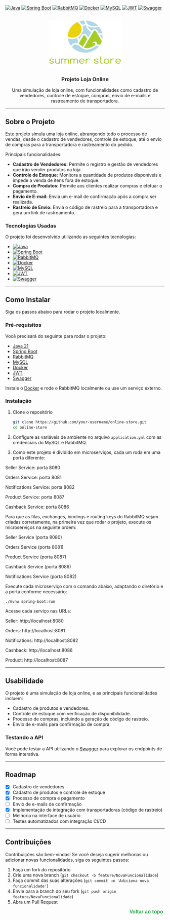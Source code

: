 
<!-- Improved compatibility of back to top link: See: https://github.com/othneildrew/Best-README-Template/pull/73 -->
<a id="readme-top"></a>

<!-- PROJECT SHIELDS -->
[![Java][java-shield]](https://www.java.com)
[![Spring Boot][spring-boot-shield]](https://spring.io/projects/spring-boot)
[![RabbitMQ][rabbitmq-shield]](https://www.rabbitmq.com/)
[![Docker][docker-shield]](https://www.docker.com/)
[![MySQL][mysql-shield]](https://www.mysql.com/)
[![JWT][jwt-shield]](https://jwt.io/)
[![Swagger][swagger-shield]](https://swagger.io/)



<!-- PROJECT LOGO -->
<br />
<div align="center">
  <a href="https://github.com/netocodess/store-management-system">
    <img src="assets/logo.png" alt="Logo" width="230" height="150">
  </a>

  <h3 align="center">Projeto Loja Online</h3>

  <p align="center">
    Uma simulação de loja online, com funcionalidades como cadastro de vendedores, controle de estoque, compras, envio de e-mails e rastreamento de transportadora.
  </p>
</div>

<!-- TABLE OF CONTENTS -->


---

<!-- SOBRE O PROJETO -->
## Sobre o Projeto

Este projeto simula uma loja online, abrangendo todo o processo de vendas, desde o cadastro de vendedores, controle de estoque, até o envio de compras para a transportadora e rastreamento do pedido.

Principais funcionalidades:
- **Cadastro de Vendedores:** Permite o registro e gestão de vendedores que irão vender produtos na loja.
- **Controle de Estoque:** Monitora a quantidade de produtos disponíveis e impede a venda de itens fora de estoque.
- **Compra de Produtos:** Permite aos clientes realizar compras e efetuar o pagamento.
- **Envio de E-mail:** Envia um e-mail de confirmação após a compra ser realizada.
- **Rastreio de Envio:** Envia o código de rastreio para a transportadora e gera um link de rastreamento.


### Tecnologias Usadas

O projeto foi desenvolvido utilizando as seguintes tecnologias:
- [![Java][java-shield]](https://www.java.com)
- [![Spring Boot][spring-boot-shield]](https://spring.io/projects/spring-boot)
- [![RabbitMQ][rabbitmq-shield]](https://www.rabbitmq.com/)
- [![Docker][docker-shield]](https://www.docker.com/)
- [![MySQL][mysql-shield]](https://www.mysql.com/)
- [![JWT][jwt-shield]](https://jwt.io/)
- [![Swagger][swagger-shield]](https://swagger.io/)


---

<!-- COMO INSTALAR -->
## Como Instalar

Siga os passos abaixo para rodar o projeto localmente.

### Pré-requisitos

Você precisará do seguinte para rodar o projeto:
- [Java 21](https://www.java.com)
- [Spring Boot](https://spring.io/projects/spring-boot)
- [RabbitMQ](https://www.rabbitmq.com/)
- [MySQL](https://www.mysql.com/)
- [Docker](https://www.docker.com/)
- [JWT](https://jwt.io/)
- [Swagger](https://swagger.io/)

Instale o [Docker](https://www.docker.com/) e rode o RabbitMQ localmente ou use um serviço externo.

### Instalação

1. Clone o repositório

   ```bash
   git clone https://github.com/your-username/online-store.git
   cd online-store
   ```

2. Configure as variáveis de ambiente no arquivo `application.yml` com as credenciais do MySQL e RabbitMQ.

3. Como este projeto é dividido em microserviços, cada um roda em uma porta diferente:

Seller Service: porta 8080

Orders Service: porta 8081

Notifications Service: porta 8082

Product Service: porta 8087

Cashback Service: porta 8086

Para que as filas, exchanges, bindings e routing keys do RabbitMQ sejam criadas corretamente, na primeira vez que rodar o projeto, execute os microserviços na seguinte ordem:

Seller Service (porta 8080)

Orders Service (porta 8081)

Product Service (porta 8087)

Cashback Service (porta 8086)

Notifications Service (porta 8082)

Execute cada microserviço com o comando abaixo, adaptando o diretório e a porta conforme necessário:

```bash
./mvnw spring-boot:run

```

Acesse cada serviço nas URLs:

Seller: http://localhost:8080

Orders: http://localhost:8081

Notifications: http://localhost:8082

Cashback: http://localhost:8086

Product: http://localhost:8087


---

<!-- USABILIDADE -->
## Usabilidade

O projeto é uma simulação de loja online, e as principais funcionalidades incluem:
- Cadastro de produtos e vendedores.
- Controle de estoque com verificação de disponibilidade.
- Processo de compras, incluindo a geração de código de rastreio.
- Envio de e-mails para confirmação de compra.

### Testando a API

Você pode testar a API utilizando o [Swagger](https://swagger.io/) para explorar os endpoints de forma interativa.


---

<!-- ROADMAP -->
## Roadmap

- [x] Cadastro de vendedores
- [x] Cadastro de produtos e controle de estoque
- [x] Processo de compra e pagamento
- [ ] Envio de e-mails de confirmação
- [x] Implementação de integração com transportadoras (código de rastreio)
- [ ] Melhoria na interface de usuário
- [ ] Testes automatizados com integração CI/CD

---

<!-- CONTRIBUIÇÕES -->
## Contribuições

Contribuições são bem-vindas! Se você deseja sugerir melhorias ou adicionar novas funcionalidades, siga os seguintes passos:

1. Faça um fork do repositório
2. Crie uma nova branch (`git checkout -b feature/NovaFuncionalidade`)
3. Faça commit das suas alterações (`git commit -m 'Adiciona nova funcionalidade'`)
4. Envie para a branch do seu fork (`git push origin feature/NovaFuncionalidade`)
5. Abra um Pull Request


<p align="right">
  <a href="#readme-top" style="font-family: Arial, sans-serif; font-size: 16px; color: #28a745; text-decoration: none; font-weight: bold; transition: color 0.3s ease; padding: 5px;">
    Voltar ao topo
  </a>
</p>

<!-- MARKDOWN LINKS & IMAGES -->
[java-shield]: https://img.shields.io/badge/Java-007396?style=for-the-badge&logo=java&logoColor=white
[spring-boot-shield]: https://img.shields.io/badge/Spring%20Boot-6DB33F?style=for-the-badge&logo=springboot&logoColor=white
[rabbitmq-shield]: https://img.shields.io/badge/RabbitMQ-61DAFB?style=for-the-badge&logo=rabbitmq&logoColor=white
[docker-shield]: https://img.shields.io/badge/Docker-2496ED?style=for-the-badge&logo=docker&logoColor=white
[mysql-shield]: https://img.shields.io/badge/MySQL-4479A1?style=for-the-badge&logo=mysql&logoColor=white
[jwt-shield]: https://img.shields.io/badge/JWT-000000?style=for-the-badge&logo=json-web-tokens&logoColor=white
[swagger-shield]: https://img.shields.io/badge/Swagger-85ea2d?style=for-the-badge&logo=swagger&logoColor=black

